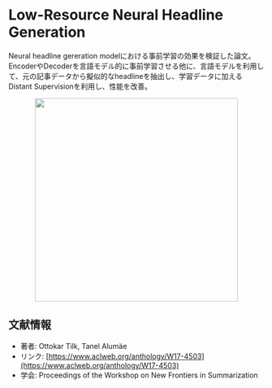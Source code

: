 # Low-Resource Neural Headline Generation
Neural headline gereration modelにおける事前学習の効果を検証した論文。EncoderやDecoderを言語モデル的に事前学習させる他に、言語モデルを利用して、元の記事データから擬似的なheadlineを抽出し、学習データに加えるDistant Supervisionを利用し、性能を改善。

<p align="center">
<img src=https://user-images.githubusercontent.com/53220859/64905455-9d9a5b00-d713-11e9-8d00-03688b26ae1b.png width=400pt>
</p>


## 文献情報
- 著者: Ottokar Tilk, Tanel Alumäe
- リンク: [https://www.aclweb.org/anthology/W17-4503](https://www.aclweb.org/anthology/W17-4503)
- 学会: Proceedings of the Workshop on New Frontiers in Summarization
